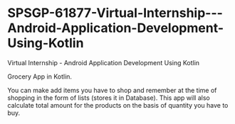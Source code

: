 # SPSGP-61877-Virtual-Internship---Android-Application-Development-Using-Kotlin
Virtual Internship - Android Application Development Using Kotlin

Grocery App in Kotlin.

You can make add items you have to shop and remember at the time of shopping in the form of lists (stores it in Database).
This app will also calculate total amount for the products on the basis of quantity you have to buy.
